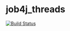# job4j_threads

[![Build Status](https://travis-ci.com/magidin91/job4j_threads.svg?branch=main)](https://travis-ci.com/magidin91/job4j_threads)